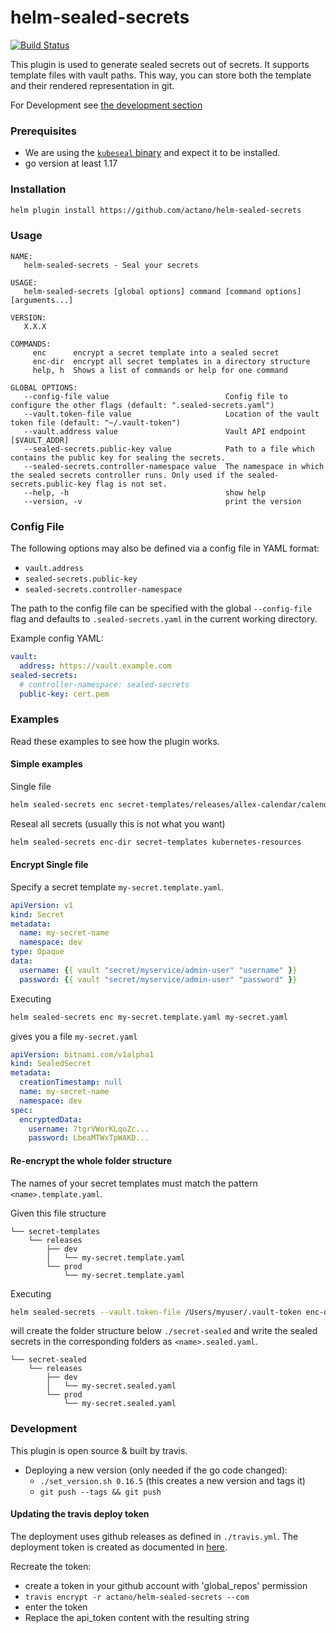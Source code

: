 # helm-sealed-secrets

[![Build Status](https://travis-ci.com/actano/helm-sealed-secrets.svg?branch=master)](https://travis-ci.com/actano/helm-sealed-secrets)

This plugin is used to generate sealed secrets out of secrets. It supports template files with vault paths.
This way, you can store both the template and their rendered representation in git.

For Development see [the development section](#development)

### Prerequisites

- We are using the [`kubeseal` binary](https://github.com/bitnami-labs/sealed-secrets) and expect it to be installed.
- go version at least 1.17

### Installation

```bash
helm plugin install https://github.com/actano/helm-sealed-secrets
```

### Usage
```
NAME:
   helm-sealed-secrets - Seal your secrets

USAGE:
   helm-sealed-secrets [global options] command [command options] [arguments...]

VERSION:
   X.X.X

COMMANDS:
     enc      encrypt a secret template into a sealed secret
     enc-dir  encrypt all secret templates in a directory structure
     help, h  Shows a list of commands or help for one command

GLOBAL OPTIONS:
   --config-file value                          Config file to configure the other flags (default: ".sealed-secrets.yaml")
   --vault.token-file value                     Location of the vault token file (default: "~/.vault-token")
   --vault.address value                        Vault API endpoint [$VAULT_ADDR]
   --sealed-secrets.public-key value            Path to a file which contains the public key for sealing the secrets.
   --sealed-secrets.controller-namespace value  The namespace in which the sealed secrets controller runs. Only used if the sealed-secrets.public-key flag is not set.
   --help, -h                                   show help
   --version, -v                                print the version
```

### Config File

The following options may also be defined via a config file in YAML format:
* `vault.address`
* `sealed-secrets.public-key`
* `sealed-secrets.controller-namespace`

The path to the config file can be specified with the global `--config-file` flag and defaults to `.sealed-secrets.yaml` in the current working directory.

Example config YAML:

```yaml
vault:
  address: https://vault.example.com
sealed-secrets:
  # controller-namespace: sealed-secrets
  public-key: cert.pem
```

### Examples

Read these examples to see how the plugin works.

#### Simple examples

Single file
```bash
helm sealed-secrets enc secret-templates/releases/allex-calendar/calendar-postgres-credentials.template.yaml kubernetes-resources/releases/allex-calendar/calendar-postgres-credentials.sealed.yaml
```

Reseal all secrets (usually this is not what you want)
```bash
helm sealed-secrets enc-dir secret-templates kubernetes-resources
```

#### Encrypt Single file

Specify a secret template `my-secret.template.yaml`.
```yaml
apiVersion: v1
kind: Secret
metadata:
  name: my-secret-name
  namespace: dev
type: Opaque
data:
  username: {{ vault "secret/myservice/admin-user" "username" }}
  password: {{ vault "secret/myservice/admin-user" "password" }}
```

Executing

```bash
helm sealed-secrets enc my-secret.template.yaml my-secret.yaml
```

gives you a file `my-secret.yaml`

```yaml
apiVersion: bitnami.com/v1alpha1
kind: SealedSecret
metadata:
  creationTimestamp: null
  name: my-secret-name
  namespace: dev
spec:
  encryptedData:
    username: 7tgrVWorKLqoZc...
    password: LbeaMTWxTpWAKD...
```

#### Re-encrypt the whole folder structure

The names of your secret templates must match the pattern `<name>.template.yaml`.

Given this file structure
```
└── secret-templates
    └── releases
        ├── dev
        │   └── my-secret.template.yaml
        └── prod
            └── my-secret.template.yaml
```

Executing

```bash
helm sealed-secrets --vault.token-file /Users/myuser/.vault-token enc-dir ./secret-templates ./secret-sealed
```

will create the folder structure below `./secret-sealed` and write the sealed secrets in the corresponding folders as `<name>.sealed.yaml`.

```
└── secret-sealed
    └── releases
        ├── dev
        │   └── my-secret.sealed.yaml
        └── prod
            └── my-secret.sealed.yaml
```

### Development

This plugin is open source & built by travis.

- Deploying a new version (only needed if the go code changed):
  - `./set_version.sh 0.16.5` (this creates a new version and tags it)
  - `git push --tags && git push`

#### Updating the travis deploy token
The deployment uses github releases as defined in `./travis.yml`.
The deployment token is created as documented in [here](https://docs.travis-ci.com/user/deployment/releases/#authenticating-with-an-oauth-token).

Recreate the token:
- create a token in your github account with 'global_repos' permission
- `travis encrypt -r actano/helm-sealed-secrets --com`
- enter the token
- Replace the api_token content with the resulting string
